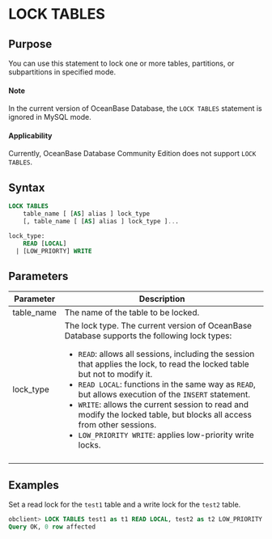 # LOCK TABLES

## Purpose

You can use this statement to lock one or more tables, partitions, or subpartitions in specified mode.

<main id="notice" type='explain'>
    <h4>Note</h4>
    <p>In the current version of OceanBase Database, the <code>LOCK TABLES</code> statement is ignored in MySQL mode. </p>
</main>


  <main id="notice" >
    <h4>Applicability</h4>
    <p>Currently, OceanBase Database Community Edition does not support <code>LOCK TABLES</code>. </p>
  </main>

## Syntax

```sql
LOCK TABLES
    table_name [ [AS] alias ] lock_type
    [, table_name [ [AS] alias ] lock_type ]...

lock_type:
    READ [LOCAL]  
  | [LOW_PRIORTY] WRITE
```

## Parameters

| **Parameter** | **Description** |
| --- | --- |
| table_name | The name of the table to be locked.  |
| lock_type | The lock type. The current version of OceanBase Database supports the following lock types:<ul> <li> `READ`: allows all sessions, including the session that applies the lock, to read the locked table but not to modify it. </li> <li> `READ LOCAL`: functions in the same way as `READ`, but allows execution of the `INSERT` statement. </li> <li> `WRITE`: allows the current session to read and modify the locked table, but blocks all access from other sessions. </li> <li> `LOW_PRIORITY WRITE`: applies low-priority write locks. </li></ul> |
|  |

## Examples

Set a read lock for the `test1` table and a write lock for the `test2` table.

```sql
obclient> LOCK TABLES test1 as t1 READ LOCAL, test2 as t2 LOW_PRIORITY WRITE;
Query OK, 0 row affected
```
